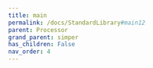 ```yaml
---
title: main
permalink: /docs/StandardLibrary#main12
parent: Processor
grand_parent: simper
has_children: False
nav_order: 4
---
```

